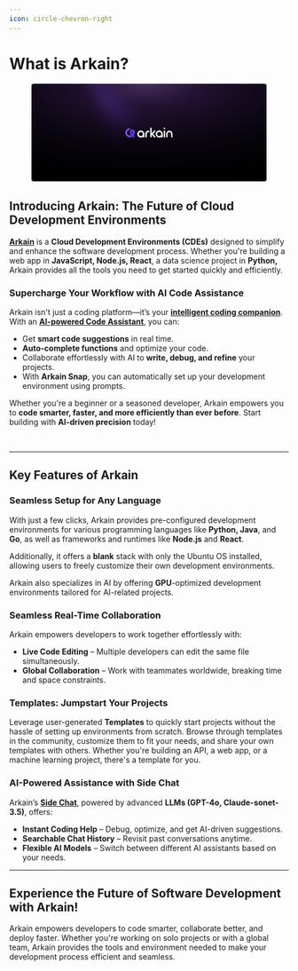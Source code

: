 ```yaml
---
icon: circle-chevron-right
---
```


# What is Arkain?



<figure><img src="../.gitbook/assets/bg (1).png" alt=""><figcaption></figcaption></figure>

## Introducing Arkain: The Future of **Cloud Development Environments**&#x20;

[**Arkain**](https://arkain.io) is a **Cloud Development Environments (CDEs)** designed to simplify and enhance the software development process. Whether you're building a web app in **JavaScript, Node.js, React**, a data science project in **Python,** Arkain provides all the tools you need to get started quickly and efficiently.

### **Supercharge Your Workflow with AI Code Assistance**

Arkain isn't just a coding platform—it’s your [**intelligent coding companion**](../user-guide/arkain-ai/auto-complete.md). With an [**AI-powered Code Assistant**](../user-guide/arkain-ai/how-to-use-side-chat.md), you can:

* Get **smart code suggestions** in real time.
* **Auto-complete functions** and optimize your code.
* Collaborate effortlessly with AI to **write, debug, and refine** your projects.
* With **Arkain Snap**, you can automatically set up your development environment using prompts.

Whether you're a beginner or a seasoned developer, Arkain empowers you to **code smarter, faster, and more efficiently than ever before**. Start building with **AI-driven precision** today!&#x20;

<figure><img src="https://files.gitbook.com/v0/b/gitbook-x-prod.appspot.com/o/spaces%2Fvv0eKmOn3DY36Ox1EqCE%2Fuploads%2FQ9jN7FgtfFOunwifGPP3%2Fimage.png?alt=media&#x26;token=aa2617da-1f40-4b40-a84f-4cfc755ceb86" alt=""><figcaption></figcaption></figure>

***

## **Key Features of Arkain**

### **Seamless Setup for Any Language**&#x20;

With just a few clicks, Arkain provides pre-configured development environments for various programming languages like **Python, Java**, and **Go**, as well as frameworks and runtimes like **Node.js** and **React**.&#x20;

Additionally, it offers a **blank** stack with only the Ubuntu OS installed, allowing users to freely customize their own development environments.&#x20;

Arkain also specializes in AI by offering **GPU**-optimized development environments tailored for AI-related projects.

### **Seamless Real-Time Collaboration**&#x20;

Arkain empowers developers to work together effortlessly with:

* **Live Code Editing** – Multiple developers can edit the same file simultaneously.
* **Global Collaboration** – Work with teammates worldwide, breaking time and space constraints.

### **Templates: Jumpstart Your Projects**&#x20;

Leverage user-generated **Templates** to quickly start projects without the hassle of setting up environments from scratch. Browse through templates in the community, customize them to fit your needs, and share your own templates with others. Whether you're building an API, a web app, or a machine learning project, there's a template for you.

### **AI-Powered Assistance with Side Chat**&#x20;

Arkain’s [**Side Chat**](../user-guide/arkain-ai/how-to-use-side-chat.md), powered by advanced **LLMs (GPT-4o, Claude-sonet-3.5)**, offers:

* **Instant Coding Help** – Debug, optimize, and get AI-driven suggestions.
* **Searchable Chat History** – Revisit past conversations anytime.
* **Flexible AI Models** – Switch between different AI assistants based on your needs.

***

## **Experience the Future of Software Development with Arkain!**

Arkain empowers developers to code smarter, collaborate better, and deploy faster. Whether you're working on solo projects or with a global team, Arkain provides the tools and environment needed to make your development process efficient and seamless.
